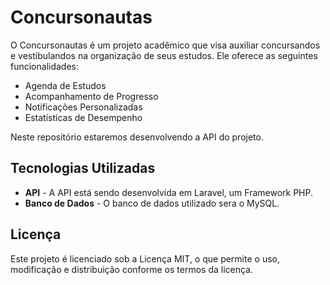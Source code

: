 # Concursonautas

O Concursonautas é um projeto acadêmico que visa auxiliar concursandos e vestibulandos na organização de seus estudos. Ele oferece as seguintes funcionalidades:
- Agenda de Estudos
- Acompanhamento de Progresso
- Notificações Personalizadas
- Estatísticas de Desempenho

Neste repositório estaremos desenvolvendo a API do projeto.

## Tecnologias Utilizadas

- **API** - A API está sendo desenvolvida em Laravel, um Framework PHP.
- **Banco de Dados** - O banco de dados utilizado sera o MySQL.

## Licença

Este projeto é licenciado sob a Licença MIT, o que permite o uso, modificação e distribuição conforme os termos da licença.